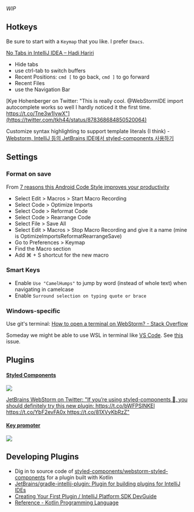 _WIP_

## Hotkeys
Be sure to start with a `Keymap` that you like. I prefer `Emacs`.

[No Tabs in IntelliJ IDEA – Hadi Hariri](http://hadihariri.com/2014/06/24/no-tabs-in-intellij-idea/)
- Hide tabs
- use ctrl-tab to switch buffers
- Recent Positions: `cmd [` to go back, `cmd ]` to go forward
- Recent Files
- use the Navigation Bar

[Kye Hohenberger on Twitter: "This is really cool. @WebStormIDE import autocomplete works so well I hardly noticed it the first time. https://t.co/Tne3w1IywX"](https://twitter.com/tkh44/status/878368684850520064)

Customize syntax highlighting to support template literals (I think) - [Webstorm, IntelliJ 등의 JetBrains IDE에서 styled-components 사용하기](https://medium.com/@iamssen/webstorm-intellij-%EB%93%B1%EC%9D%98-jetbrains-ide%EC%97%90%EC%84%9C-styled-components-%EC%82%AC%EC%9A%A9%ED%95%98%EA%B8%B0-b0bc79418e1f)

## Settings
### Format on save
From [7 reasons this Android Code Style improves your productivity](https://android.jlelse.eu/7-reasons-this-android-code-style-improves-your-productivity-65d196fa55f)

- Select Edit > Macros > Start Macro Recording
- Select Code > Optimize Imports
- Select Code > Reformat Code
- Select Code > Rearrange Code
- Select File > Save All
- Select Edit > Macros > Stop Macro Recording and give it a name (mine is OptimizeImportsReformatRearrangeSave)
- Go to Preferences > Keymap
- Find the Macro section
- Add ⌘ + S shortcut for the new macro

### Smart Keys
- Enable `Use "CamelHumps"` to jump by word (instead of whole text) when navigating in camelcase
- Enable `Surround selection on typing quote or brace`

### Windows-specific
Use git's terminal: [How to open a terminal on WebStorm? \- Stack Overflow](https://stackoverflow.com/questions/30090800/how-to-open-a-terminal-on-webstorm)

Someday we might be able to use WSL in terminal like [VS Code](https://blogs.msdn.microsoft.com/commandline/2017/10/27/running-node-js-on-wsl-from-visual-studio-code/). See [this](https://youtrack.jetbrains.com/issue/WEB-22794) issue.

## Plugins
#### [Styled Components](https://plugins.jetbrains.com/plugin/9997-styled-components)

![](https://pbs.twimg.com/media/DIpJ6nSWAAEXsKh.jpg)

[JetBrains WebStorm on Twitter: "If you’re using styled\-components 💅, you should definitely try this new plugin: https://t\.co/bWFPSlNKEl https://t\.co/YbF2evFA0x https://t\.co/81XVyKbRzZ"](https://twitter.com/WebStormIDE/status/903615955032518656)

#### [Key promoter](https://plugins.jetbrains.com/plugin/1003-key-promoter)

![](https://plugins.jetbrains.com/files/1003/screenshot_265.png)

## Developing Plugins
- Dig in to source code of [styled\-components/webstorm\-styled\-components](https://github.com/styled-components/webstorm-styled-components) for a plugin built with Kotlin
- [JetBrains/gradle\-intellij\-plugin: Plugin for building plugins for IntelliJ IDEs](https://github.com/JetBrains/gradle-intellij-plugin)
- [Creating Your First Plugin / IntelliJ Platform SDK DevGuide](https://www.jetbrains.org/intellij/sdk/docs/basics/getting_started.html)
- [Reference \- Kotlin Programming Language](https://kotlinlang.org/docs/reference/)
